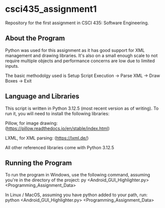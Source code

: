 # csci435_assignment1
Repository for the first assignment in CSCI 435: Software Engineering.

## About the Program

Python was used for this assignment as it has good support for XML management and drawing libraries. It's also on a small enough scale to not require multiple objects and performance concerns are low due to limited inputs. 

The basic methodolgy used is Setup Script Execution -> Parse XML -> Draw Boxes -> Exit

## Language and Libraries

This script is written in Python 3.12.5 (most recent version as of writing). To run it, you will need to install the following libraries:

Pillow, for image drawing: (https://pillow.readthedocs.io/en/stable/index.html)

LXML, for XML parsing: (https://lxml.de/)

All other referenced libraries come with Python 3.12.5

## Running the Program

To run the program in Windows, use the following command, assuming you're in the directory of the project: py <Android_GUI_Highlighter.py> <Programming_Assignment_Data>

In Linux / MacOS, assuming you have python added to your path, run: python <Android_GUI_Highlighter.py> <Programming_Assignment_Data>

